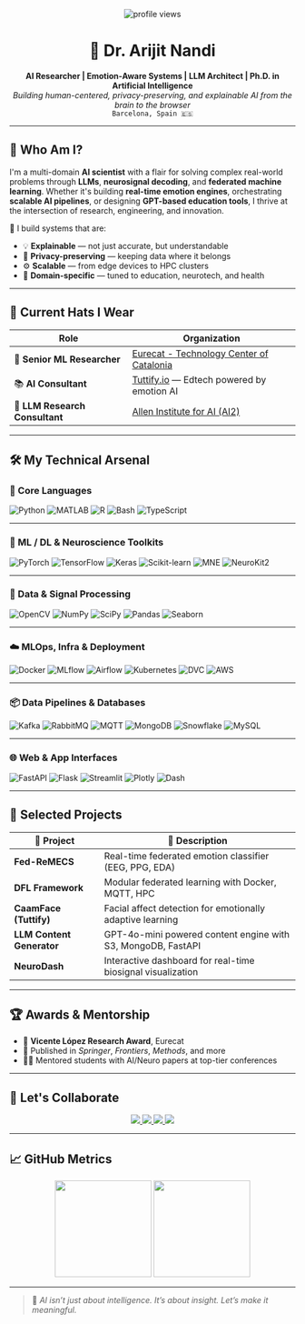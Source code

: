 <!-- Profile Views Badge -->
<p align="center">
  <img src="https://komarev.com/ghpvc/?username=officialarijit&label=PROFILE+VIEWS&style=for-the-badge" alt="profile views"/>
</p>

<!-- Hero Header -->
<h1 align="center">🧠 Dr. Arijit Nandi</h1>
<p align="center">
  <strong>AI Researcher | Emotion-Aware Systems | LLM Architect | Ph.D. in Artificial Intelligence</strong><br>
  <em>Building human-centered, privacy-preserving, and explainable AI from the brain to the browser</em><br>
  <code>Barcelona, Spain 🇪🇸</code>
</p>

---

## 🚀 Who Am I?

I'm a multi-domain **AI scientist** with a flair for solving complex real-world problems through **LLMs**, **neurosignal decoding**, and **federated machine learning**. Whether it's building **real-time emotion engines**, orchestrating **scalable AI pipelines**, or designing **GPT-based education tools**, I thrive at the intersection of research, engineering, and innovation.

🔧 I build systems that are:
- 💡 **Explainable** — not just accurate, but understandable
- 🔐 **Privacy-preserving** — keeping data where it belongs
- ⚙️ **Scalable** — from edge devices to HPC clusters
- 🎯 **Domain-specific** — tuned to education, neurotech, and health

---

## 🧪 Current Hats I Wear

| Role | Organization |
|------|--------------|
| 🧬 **Senior ML Researcher** | [Eurecat - Technology Center of Catalonia](https://eurecat.org) |
| 📚 **AI Consultant** | [Tuttify.io](https://tuttify.io) — Edtech powered by emotion AI |
| 🧠 **LLM Research Consultant** | [Allen Institute for AI (AI2)](https://allenai.org) |

---

## 🛠️ My Technical Arsenal

### 🧠 Core Languages
![Python](https://img.shields.io/badge/-Python-3776AB?style=for-the-badge&logo=python&logoColor=white)
![MATLAB](https://img.shields.io/badge/-MATLAB-0076A8?style=for-the-badge&logo=Mathworks&logoColor=white)
![R](https://img.shields.io/badge/-R-276DC3?style=for-the-badge&logo=r&logoColor=white)
![Bash](https://img.shields.io/badge/-Bash-4EAA25?style=for-the-badge&logo=gnu-bash&logoColor=white)
![TypeScript](https://img.shields.io/badge/-TypeScript-3178C6?style=for-the-badge&logo=typescript&logoColor=white)

---

### 🤖 ML / DL & Neuroscience Toolkits
![PyTorch](https://img.shields.io/badge/-PyTorch-EE4C2C?style=for-the-badge&logo=pytorch&logoColor=white)
![TensorFlow](https://img.shields.io/badge/-TensorFlow-FF6F00?style=for-the-badge&logo=tensorflow&logoColor=white)
![Keras](https://img.shields.io/badge/-Keras-D00000?style=for-the-badge&logo=keras&logoColor=white)
![Scikit-learn](https://img.shields.io/badge/-Scikit--learn-F7931E?style=for-the-badge&logo=scikit-learn&logoColor=white)
![MNE](https://img.shields.io/badge/-MNE%20Python-003366?style=for-the-badge&logo=python&logoColor=white)
![NeuroKit2](https://img.shields.io/badge/-NeuroKit2-4B0082?style=for-the-badge)

---

### 📡 Data & Signal Processing
![OpenCV](https://img.shields.io/badge/-OpenCV-5C3EE8?style=for-the-badge&logo=opencv&logoColor=white)
![NumPy](https://img.shields.io/badge/-NumPy-013243?style=for-the-badge&logo=numpy&logoColor=white)
![SciPy](https://img.shields.io/badge/-SciPy-8CAAE6?style=for-the-badge&logo=scipy&logoColor=white)
![Pandas](https://img.shields.io/badge/-Pandas-150458?style=for-the-badge&logo=pandas&logoColor=white)
![Seaborn](https://img.shields.io/badge/-Seaborn-4B0082?style=for-the-badge)

---

### ☁️ MLOps, Infra & Deployment
![Docker](https://img.shields.io/badge/-Docker-2496ED?style=for-the-badge&logo=docker&logoColor=white)
![MLflow](https://img.shields.io/badge/-MLflow-0194E2?style=for-the-badge&logo=mlflow&logoColor=white)
![Airflow](https://img.shields.io/badge/-Airflow-017CEE?style=for-the-badge&logo=apache-airflow&logoColor=white)
![Kubernetes](https://img.shields.io/badge/-Kubernetes-326CE5?style=for-the-badge&logo=kubernetes&logoColor=white)
![DVC](https://img.shields.io/badge/-DVC-945DD6?style=for-the-badge&logo=dvc&logoColor=white)
![AWS](https://img.shields.io/badge/-AWS-232F3E?style=for-the-badge&logo=amazon-aws&logoColor=white)

---

### 📦 Data Pipelines & Databases
![Kafka](https://img.shields.io/badge/-Kafka-231F20?style=for-the-badge&logo=apache-kafka&logoColor=white)
![RabbitMQ](https://img.shields.io/badge/-RabbitMQ-FF6600?style=for-the-badge&logo=rabbitmq&logoColor=white)
![MQTT](https://img.shields.io/badge/-MQTT-6002EE?style=for-the-badge&logo=protobuf&logoColor=white)
![MongoDB](https://img.shields.io/badge/-MongoDB-47A248?style=for-the-badge&logo=mongodb&logoColor=white)
![Snowflake](https://img.shields.io/badge/-Snowflake-56B9DA?style=for-the-badge&logo=snowflake&logoColor=white)
![MySQL](https://img.shields.io/badge/-MySQL-4479A1?style=for-the-badge&logo=mysql&logoColor=white)

---

### 🌐 Web & App Interfaces
![FastAPI](https://img.shields.io/badge/-FastAPI-009688?style=for-the-badge&logo=fastapi&logoColor=white)
![Flask](https://img.shields.io/badge/-Flask-000000?style=for-the-badge&logo=flask&logoColor=white)
![Streamlit](https://img.shields.io/badge/-Streamlit-FF4B4B?style=for-the-badge&logo=streamlit&logoColor=white)
![Plotly](https://img.shields.io/badge/-Plotly-3F4F75?style=for-the-badge&logo=plotly&logoColor=white)
![Dash](https://img.shields.io/badge/-Dash-003366?style=for-the-badge)

---

## 🔬 Selected Projects

| 🚀 Project | 🔎 Description |
|------------|----------------|
| **Fed-ReMECS** | Real-time federated emotion classifier (EEG, PPG, EDA) |
| **DFL Framework** | Modular federated learning with Docker, MQTT, HPC |
| **CaamFace (Tuttify)** | Facial affect detection for emotionally adaptive learning |
| **LLM Content Generator** | GPT-4o-mini powered content engine with S3, MongoDB, FastAPI |
| **NeuroDash** | Interactive dashboard for real-time biosignal visualization |

---

## 🏆 Awards & Mentorship

- 🥇 **Vicente López Research Award**, Eurecat
- 📖 Published in *Springer*, *Frontiers*, *Methods*, and more
- 👨‍🏫 Mentored students with AI/Neuro papers at top-tier conferences

---

## 🤝 Let's Collaborate

<p align="center">
  <a href="https://www.linkedin.com/in/arin2/" target="_blank">
    <img src="https://img.shields.io/badge/LinkedIn-arin2-0077B5?style=for-the-badge&logo=linkedin&logoColor=white" />
  </a>
  <a href="https://scholar.google.com/citations?user=4re6DoEAAAAJ&hl=en" target="_blank">
    <img src="https://img.shields.io/badge/Scholar-Publications-4285F4?style=for-the-badge&logo=google-scholar&logoColor=white" />
  </a>
  <a href="mailto:arijit4ai@gmail.com">
    <img src="https://img.shields.io/badge/Email-arijit4ai@gmail.com-D14836?style=for-the-badge&logo=gmail&logoColor=white" />
  </a>
  <a href="https://github.com/officialarijit">
    <img src="https://img.shields.io/badge/GitHub-officialarijit-181717?style=for-the-badge&logo=github" />
  </a>
</p>

---

## 📈 GitHub Metrics

<p align="center">
  <img src="https://github-readme-stats.vercel.app/api?username=officialarijit&show_icons=true&theme=default" height="170" />
  <img src="https://github-readme-stats.vercel.app/api/top-langs/?username=officialarijit&layout=compact&langs_count=10" height="170" />
</p>

---

> 🧩 *AI isn’t just about intelligence. It’s about insight. Let’s make it meaningful.*  

